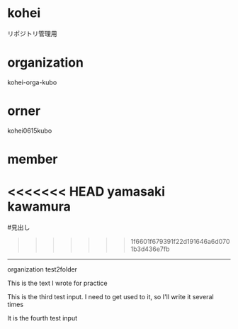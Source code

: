 # kohei
リポジトリ管理用

# organization
kohei-orga-kubo

# orner
kohei0615kubo

# member
<<<<<<< HEAD
yamasaki
kawamura
=======

#見出し
>>>>>>> 1f6601f679391f22d191646a6d0701b3d436e7fb
------------------
organization
test2folder

This is the text I wrote for practice

This is the third test input.
I need to get used to it, so I'll write it several times

It is the fourth test input
